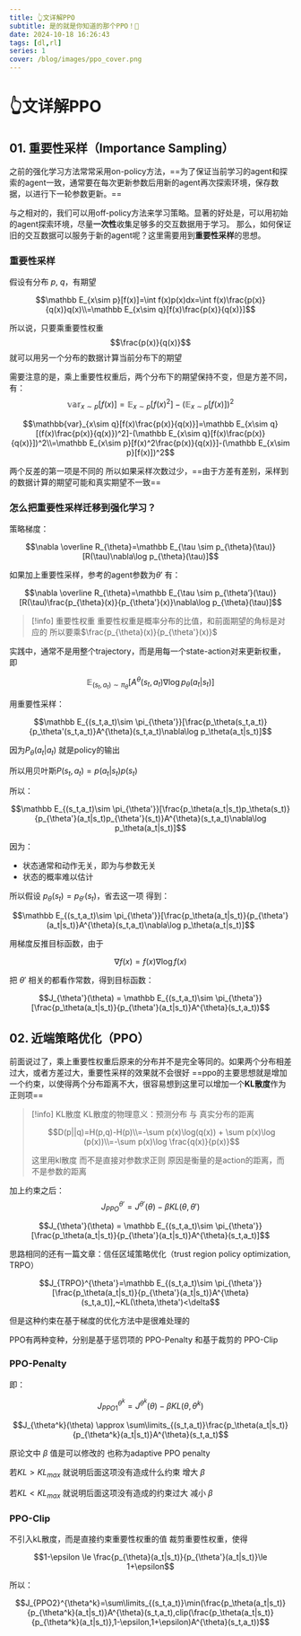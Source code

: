 ```yaml
---
title: 👆文详解PPO 
subtitle: 是的就是你知道的那个PPO！🙌
date: 2024-10-18 16:26:43
tags: [dl,rl]
series: 1
cover: /blog/images/ppo_cover.png
---
```

# 👆文详解PPO

## 01. 重要性采样（Importance Sampling）

之前的强化学习方法常常采用on-policy方法，==为了保证当前学习的agent和探索的agent一致，通常要在每次更新参数后用新的agent再次探索环境，保存数据，以进行下一轮参数更新。==

与之相对的，我们可以用off-policy方法来学习策略。显著的好处是，可以用初始的agent探索环境，尽量**一次性**收集足够多的交互数据用于学习。
那么，如何保证旧的交互数据可以服务于新的agent呢？这里需要用到**重要性采样**的思想。
### 重要性采样

假设有分布 $p$, $q$，有期望

$$\mathbb E_{x\sim p}[f(x)]=\int f(x)p(x)dx=\int f(x)\frac{p(x)}{q(x)}q(x)\\=\mathbb E_{x\sim q}[f(x)\frac{p(x)}{q(x)}]$$

所以说，只要乘重要性权重$$\frac{p(x)}{q(x)}$$
就可以用另一个分布的数据计算当前分布下的期望

需要注意的是，乘上重要性权重后，两个分布下的期望保持不变，但是方差不同，有：
$$\mathbb{var}_{x\sim p}[f(x)]=\mathbb E_{x\sim p}[f(x)^2]-(\mathbb E_{x\sim p}[f(x)])^2$$

$$\mathbb{var}_{x\sim q}[f(x)\frac{p(x)}{q(x)}]=\mathbb E_{x\sim q}[(f(x)\frac{p(x)}{q(x)})^2]-(\mathbb E_{x\sim q}[f(x)\frac{p(x)}{q(x)}])^2\\=\mathbb E_{x\sim p}[f(x)^2\frac{p(x)}{q(x)}]-(\mathbb E_{x\sim p}[f(x)])^2$$

两个反差的第一项是不同的 所以如果采样次数过少，==由于方差有差别，采样到的数据计算的期望可能和真实期望不一致==

### 怎么把重要性采样迁移到强化学习？

策略梯度：

$$\nabla \overline R_{\theta}=\mathbb E_{\tau \sim p_{\theta}(\tau)}[R(\tau)\nabla\log p_{\theta}(\tau)]$$

如果加上重要性采样，参考的agent参数为$\theta'$
有：

$$\nabla \overline R_{\theta}=\mathbb E_{\tau \sim p_{\theta’}(\tau)}[R(\tau)\frac{p_{\theta}(x)}{p_{\theta'}(x)}\nabla\log p_{\theta}(\tau)]$$

> [!info] 重要性权重
> 重要性权重是概率分布的比值，和前面期望的角标是对应的
> 所以要乘$\frac{p_{\theta}(x)}{p_{\theta'}(x)}$

实践中，通常不是用整个trajectory，而是用每一个state-action对来更新权重，即

$$\mathbb E_{(s_t,a_t)\sim \pi_{\theta}}[A^{\theta}(s_t,a_t)\nabla\log p_\theta(a_t|s_t)]$$

用重要性采样：

$$\mathbb E_{(s_t,a_t)\sim \pi_{\theta'}}[\frac{p_\theta(s_t,a_t)}{p_\theta'(s_t,a_t)}A^{\theta}(s_t,a_t)\nabla\log p_\theta(a_t|s_t)]$$

因为$P_\theta(a_t|a_t)$ 就是policy的输出

所以用贝叶斯$P(s_t,a_t) = p(a_t|s_t)p(s_t)$

所以：

$$\mathbb E_{(s_t,a_t)\sim \pi_{\theta'}}[\frac{p_\theta(a_t|s_t)p_\theta(s_t)}{p_{\theta'}(a_t|s_t)p_{\theta'}(s_t)}A^{\theta}(s_t,a_t)\nabla\log p_\theta(a_t|s_t)]$$

因为：
- 状态通常和动作无关，即为与参数无关
- 状态的概率难以估计

所以假设 $p_\theta(s_t) = p_{\theta'}(s_t)$，省去这一项
得到：

$$\mathbb E_{(s_t,a_t)\sim \pi_{\theta'}}[\frac{p_\theta(a_t|s_t)}{p_{\theta'}(a_t|s_t)}A^{\theta}(s_t,a_t)\nabla\log p_\theta(a_t|s_t)]$$

用梯度反推目标函数，由于

$$\nabla f(x)=f(x)\nabla\log f(x)$$

把 $\theta'$ 相关的都看作常数，得到目标函数：

$$J_{\theta'}(\theta) = \mathbb E_{(s_t,a_t)\sim \pi_{\theta'}}[\frac{p_\theta(a_t|s_t)}{p_{\theta'}(a_t|s_t)}A^{\theta}(s_t,a_t))$$

## 02. 近端策略优化（PPO）

前面说过了，乘上重要性权重后原来的分布并不是完全等同的。如果两个分布相差过大，或者方差过大，重要性采样的效果就不会很好
==ppo的主要思想就是增加一个约束，以使得两个分布距离不大，很容易想到这里可以增加一个**KL散度**作为正则项==

> [!info] KL散度
> KL散度的物理意义：预测分布 与 真实分布的距离
> 
> $$D(p||q)=H(p,q)-H(p)\\=-\sum p(x)\log(q(x)) + \sum p(x)\log (p(x))\\=-\sum p(x)\log \frac{q(x)}{p(x)}$$
> 
> 这里用kl散度 而不是直接对参数求正则 原因是衡量的是action的距离，而不是参数的距离

加上约束之后：
$$J_{PPO}^{\theta'}=J^{\theta'}(\theta)-\beta KL(\theta,\theta')$$

$$J_{\theta'}(\theta) = \mathbb E_{(s_t,a_t)\sim \pi_{\theta'}}[\frac{p_\theta(a_t|s_t)}{p_{\theta'}(a_t|s_t)}A^{\theta}(s_t,a_t)]$$

思路相同的还有一篇文章：信任区域策略优化（trust region policy optimization, TRPO）

$$J_{TRPO}^{\theta'}=\mathbb E_{(s_t,a_t)\sim \pi_{\theta'}}[\frac{p_\theta(a_t|s_t)}{p_{\theta'}(a_t|s_t)}A^{\theta}(s_t,a_t)],~KL(\theta,\theta')<\delta$$

但是这种约束在基于梯度的优化方法中是很难处理的
 

PPO有两种变种，分别是基于惩罚项的 PPO-Penalty 和基于裁剪的 PPO-Clip
### PPO-Penalty
即：

$$J_{PPO1}^{\theta^k}=J^{\theta^k}(\theta)-\beta KL(\theta,\theta^k)$$

$$J_{\theta^k}(\theta) \approx \sum\limits_{(s_t,a_t)}\frac{p_\theta(a_t|s_t)}{p_{\theta^k}(a_t|s_t)}A^{\theta}(s_t,a_t)$$

原论文中 $\beta$ 值是可以修改的 也称为adaptive PPO penalty

若$KL>KL_{max}$  就说明后面这项没有造成什么约束 增大 $\beta$

若$KL<KL_{max}$  就说明后面这项没有造成的约束过大 减小 $\beta$
### PPO-Clip
不引入kL散度，而是直接约束重要性权重的值
裁剪重要性权重，使得

$$1-\epsilon \le \frac{p_{\theta}(a_t|s_t)}{p_{\theta'}(a_t|s_t)}\le 1+\epsilon$$

所以：

$$J_{PPO2}^{\theta^k}=\sum\limits_{(s_t,a_t)}\min(\frac{p_\theta(a_t|s_t)}{p_{\theta^k}(a_t|s_t)}A^{\theta}(s_t,a_t),clip(\frac{p_\theta(a_t|s_t)}{p_{\theta^k}(a_t|s_t)},1-\epsilon,1+\epsilon)A^{\theta}(s_t,a_t))$$
